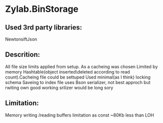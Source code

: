 # Zylab.BinStorage

<h2>Used 3rd party libraries:</h2>

NewtonsiftJson

<h2>Descrition:</h2>

All file size limits applied from setup.
As a cacheing was chosen Limited by memory Hashtable(object inserted\deleted according to read count).Cacheing file could be settuped
Used minimal(as I think) locking schema
Saveing to index file uses Bson serializer, not best approch but rwiting own good working srilizer would be long sory

<h2>Limitation:</h2>

Memory writing /reading buffers limitation as const ~80Kb less than LOH


